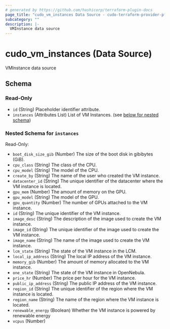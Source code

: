 ```yaml
---
# generated by https://github.com/hashicorp/terraform-plugin-docs
page_title: "cudo_vm_instances Data Source - cudo-terraform-provider-pf"
subcategory: ""
description: |-
  VMInstance data source
---
```


# cudo_vm_instances (Data Source)

VMInstance data source



<!-- schema generated by tfplugindocs -->
## Schema

### Read-Only

- `id` (String) Placeholder identifier attribute.
- `instances` (Attributes List) List of VM Instances. (see [below for nested schema](#nestedatt--instances))

<a id="nestedatt--instances"></a>
### Nested Schema for `instances`

Read-Only:

- `boot_disk_size_gib` (Number) The size of the boot disk in gibibytes (GiB).
- `cpu_class` (String) The class of the CPU.
- `cpu_model` (String) The model of the CPU.
- `create_by` (String) The name of the user who created the VM instance.
- `datacenter_id` (String) The unique identifier of the datacenter where the VM instance is located.
- `gpu_mem` (Number) The amount of memory on the GPU.
- `gpu_model` (String) The model of the GPU.
- `gpu_quantity` (Number) The number of GPUs attached to the VM instance.
- `id` (String) The unique identifier of the VM instance.
- `image_desc` (String) The description of the image used to create the VM instance.
- `image_id` (String) The unique identifier of the image used to create the VM instance.
- `image_name` (String) The name of the image used to create the VM instance.
- `lcm_state` (String) The state of the VM instance in the LCM.
- `local_ip_address` (String) The local IP address of the VM instance.
- `memory_gib` (Number) The amount of memory allocated to the VM instance.
- `one_state` (String) The state of the VM instance in OpenNebula.
- `price_hr` (Number) The price per hour for the VM instance.
- `public_ip_address` (String) The public IP address of the VM instance.
- `region_id` (String) The unique identifier of the region where the VM instance is located.
- `region_name` (String) The name of the region where the VM instance is located.
- `renewable_energy` (Boolean) Whether the VM instance is powered by renewable energy
- `vcpus` (Number)


